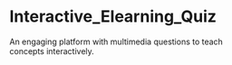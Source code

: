 # Interactive_Elearning_Quiz
An engaging platform with multimedia questions to teach concepts interactively.
